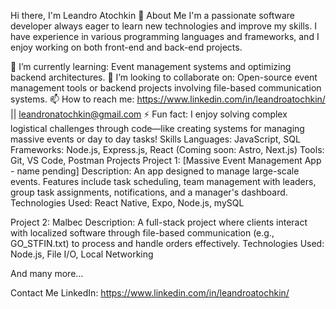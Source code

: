 Hi there, I'm Leandro Atochkin 👋
About Me
I'm a passionate software developer always eager to learn new technologies and improve my skills. I have experience in various programming languages and frameworks, and I enjoy working on both front-end and back-end projects.

🌱 I’m currently learning: Event management systems and optimizing backend architectures.
👯 I’m looking to collaborate on: Open-source event management tools or backend projects involving file-based communication systems.
📫 How to reach me: https://www.linkedin.com/in/leandroatochkin/ || leandronatochkin@gmail.com
⚡ Fun fact: I enjoy solving complex logistical challenges through code—like creating systems for managing massive events or day to day tasks!
Skills
Languages: JavaScript, SQL
Frameworks: Node.js, Express.js, React (Coming soon: Astro, Next.js)
Tools:  Git, VS Code, Postman
Projects
Project 1: [Massive Event Management App - name pending]
Description: An app designed to manage large-scale events. Features include task scheduling, team management with leaders, group task assignments, notifications, and a manager's dashboard.
Technologies Used: React Native, Expo, Node.js, mySQL

Project 2: Malbec
Description: A full-stack project where clients interact with localized software through file-based communication (e.g., GO_STFIN.txt) to process and handle orders effectively.
Technologies Used: Node.js, File I/O, Local Networking

And many more...



Contact Me
LinkedIn: https://www.linkedin.com/in/leandroatochkin/

